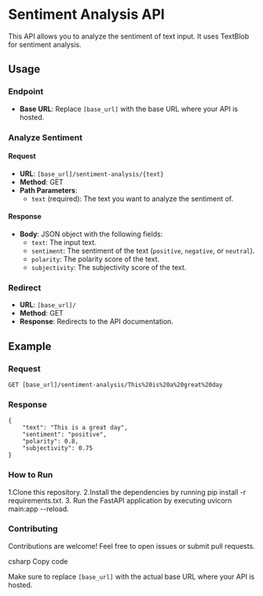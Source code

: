 # Sentiment Analysis API

This API allows you to analyze the sentiment of text input. It uses TextBlob for sentiment analysis.

## Usage

### Endpoint

- **Base URL**: Replace `[base_url]` with the base URL where your API is hosted.

### Analyze Sentiment

#### Request

- **URL**: `[base_url]/sentiment-analysis/{text}`
- **Method**: GET
- **Path Parameters**:
  - `text` (required): The text you want to analyze the sentiment of.

#### Response

- **Body**: JSON object with the following fields:
  - `text`: The input text.
  - `sentiment`: The sentiment of the text (`positive`, `negative`, or `neutral`).
  - `polarity`: The polarity score of the text.
  - `subjectivity`: The subjectivity score of the text.

### Redirect

- **URL**: `[base_url]/`
- **Method**: GET
- **Response**: Redirects to the API documentation.

## Example

### Request

```http
GET [base_url]/sentiment-analysis/This%20is%20a%20great%20day
```

### Response
```
{
    "text": "This is a great day",
    "sentiment": "positive",
    "polarity": 0.8,
    "subjectivity": 0.75
}
```

### How to Run
1.Clone this repository.
2.Install the dependencies by running pip install -r requirements.txt.
3. Run the FastAPI application by executing uvicorn main:app --reload.

### Contributing
Contributions are welcome! Feel free to open issues or submit pull requests.



csharp
Copy code

Make sure to replace `[base_url]` with the actual base URL where your API is hosted.
